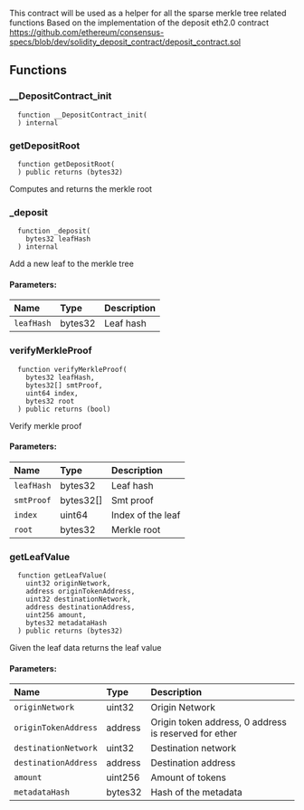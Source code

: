 This contract will be used as a helper for all the sparse merkle tree related functions
Based on the implementation of the deposit eth2.0 contract https://github.com/ethereum/consensus-specs/blob/dev/solidity_deposit_contract/deposit_contract.sol


## Functions
### __DepositContract_init
```solidity
  function __DepositContract_init(
  ) internal
```




### getDepositRoot
```solidity
  function getDepositRoot(
  ) public returns (bytes32)
```
Computes and returns the merkle root



### _deposit
```solidity
  function _deposit(
    bytes32 leafHash
  ) internal
```
Add a new leaf to the merkle tree


#### Parameters:
| Name | Type | Description                                                          |
| :--- | :--- | :------------------------------------------------------------------- |
|`leafHash` | bytes32 | Leaf hash

### verifyMerkleProof
```solidity
  function verifyMerkleProof(
    bytes32 leafHash,
    bytes32[] smtProof,
    uint64 index,
    bytes32 root
  ) public returns (bool)
```
Verify merkle proof


#### Parameters:
| Name | Type | Description                                                          |
| :--- | :--- | :------------------------------------------------------------------- |
|`leafHash` | bytes32 | Leaf hash
|`smtProof` | bytes32[] | Smt proof
|`index` | uint64 | Index of the leaf
|`root` | bytes32 | Merkle root

### getLeafValue
```solidity
  function getLeafValue(
    uint32 originNetwork,
    address originTokenAddress,
    uint32 destinationNetwork,
    address destinationAddress,
    uint256 amount,
    bytes32 metadataHash
  ) public returns (bytes32)
```
Given the leaf data returns the leaf value


#### Parameters:
| Name | Type | Description                                                          |
| :--- | :--- | :------------------------------------------------------------------- |
|`originNetwork` | uint32 | Origin Network
|`originTokenAddress` | address | Origin token address, 0 address is reserved for ether
|`destinationNetwork` | uint32 | Destination network
|`destinationAddress` | address | Destination address
|`amount` | uint256 | Amount of tokens
|`metadataHash` | bytes32 | Hash of the metadata


